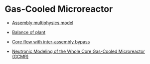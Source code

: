 # Gas-Cooled Microreactor

- [Assembly multiphysics model](gcmr/index_assembly.md)

- [Balance of plant](gcmr/index_bop.md)

- [Core flow with inter-assembly bypass](gcmr/index_core_bypass.md)

- [Neutronic Modeling of the Whole Core Gas-Cooled Microreactor (GCMR)](gcmr/GCMR_Core_Neutronics.md)

